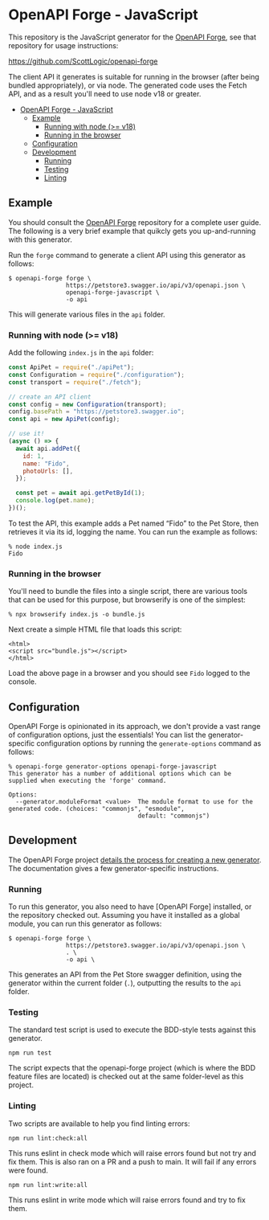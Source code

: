 # OpenAPI Forge - JavaScript

This repository is the JavaScript generator for the [OpenAPI Forge](https://github.com/ScottLogic/openapi-forge), see that repository for usage instructions:

https://github.com/ScottLogic/openapi-forge

The client API it generates is suitable for running in the browser (after being bundled appropriately), or via node. The generated code uses the Fetch API, and as a result you'll need to use node v18 or greater.

- [OpenAPI Forge - JavaScript](#openapi-forge---javascript)
  - [Example](#example)
    - [Running with node (\>= v18)](#running-with-node--v18)
    - [Running in the browser](#running-in-the-browser)
  - [Configuration](#configuration)
  - [Development](#development)
    - [Running](#running)
    - [Testing](#testing)
    - [Linting](#linting)

## Example

You should consult the [OpenAPI Forge](https://github.com/ScottLogic/openapi-forge) repository for a complete user guide. The following is a very brief example that quikcly gets you up-and-running with this generator.

Run the `forge` command to generate a client API using this generator as follows:

```
$ openapi-forge forge \
                https://petstore3.swagger.io/api/v3/openapi.json \
                openapi-forge-javascript \
                -o api
```

This will generate various files in the `api` folder.

### Running with node (>= v18)

Add the following `index.js` in the `api` folder:

```javascript
const ApiPet = require("./apiPet");
const Configuration = require("./configuration");
const transport = require("./fetch");

// create an API client
const config = new Configuration(transport);
config.basePath = "https://petstore3.swagger.io";
const api = new ApiPet(config);

// use it!
(async () => {
  await api.addPet({
    id: 1,
    name: "Fido",
    photoUrls: [],
  });

  const pet = await api.getPetById(1);
  console.log(pet.name);
})();
```

To test the API, this example adds a Pet named “Fido” to the Pet Store, then retrieves it via its id, logging the name. You can run the example as follows:

```
% node index.js
Fido
```

### Running in the browser

You'll need to bundle the files into a single script, there are various tools that can be used for this purpose, but browserify is one of the simplest:

```
% npx browserify index.js -o bundle.js
```

Next create a simple HTML file that loads this script:

```
<html>
<script src="bundle.js"></script>
</html>
```

Load the above page in a browser and you should see `Fido` logged to the console.

## Configuration

OpenAPI Forge is opinionated in its approach, we don't provide a vast range of configuration options, just the essentials! You can list the generator-specific configuration options by running the `generate-options` command as follows:

```
% openapi-forge generator-options openapi-forge-javascript
This generator has a number of additional options which can be supplied when executing the 'forge' command.

Options:
  --generator.moduleFormat <value>  The module format to use for the generated code. (choices: "commonjs", "esmodule",
                                    default: "commonjs")
```

## Development

The OpenAPI Forge project [details the process for creating a new generator](https://github.com/ScottLogic/openapi-forge#generator-development). The documentation gives a few generator-specific instructions.

### Running

To run this generator, you also need to have [OpenAPI Forge] installed, or the repository checked out. Assuming you have it installed as a global module, you can run this generator as follows:

```
$ openapi-forge forge \
                https://petstore3.swagger.io/api/v3/openapi.json \
                . \
                -o api \
```

This generates an API from the Pet Store swagger definition, using the generator within the current folder (`.`), outputting the results to the `api` folder.

### Testing

The standard test script is used to execute the BDD-style tests against this generator.

```
npm run test
```

The script expects that the openapi-forge project (which is where the BDD feature files are located) is checked out at the same folder-level as this project.

### Linting

Two scripts are available to help you find linting errors:

```
npm run lint:check:all
```

This runs eslint in check mode which will raise errors found but not try and fix them. This is also ran on a PR and a push to main. It will fail if any errors were found.

```
npm run lint:write:all
```

This runs eslint in write mode which will raise errors found and try to fix them.
